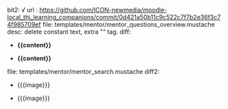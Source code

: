 bit2: √
url : https://github.com/ICON-newmedia/moodle-local_thi_learning_companions/commit/0d421a50b11c9c522c7f7b2e36f3c74f985709ef 
file: templates/mentor/mentor_questions_overview.mustache
desc: delete constant text, extra "</a>“ tag.
diff: 
- <p class="lc_comment_content"><strong>{{content}}</a></strong></p>
+ <p class="lc_comment_content"><strong>{{content}}</strong></p>

file: templates/mentor/mentor_search.mustache
diff2:
- <span title="{{name}}" alt="{{name}}">{{{image}}}</span>
+ <span title="{{name}}">{{{image}}}</span>
